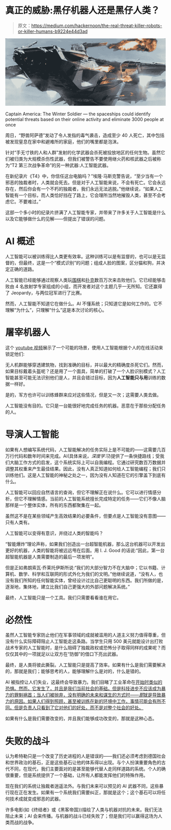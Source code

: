 # 真正的威胁:黑仔机器人还是黑仔人类？

> 原文：<https://medium.com/hackernoon/the-real-threat-killer-robots-or-killer-humans-b9224e44d3ad>

![](img/212d5c5399fd525592a8bdaa894d7c98.png)

Captain America: The Winter Soldier — the spaceships could identify potential threats based on their online activity and eliminate 3000 people at once

周日，“野兽阿萨德”发动了令人发指的毒气袭击，造成至少 40 人死亡，其中包括被发现窒息在家中和避难所的家庭，他们的嘴里都是泡沫。

针对“手无寸铁的人和人群”发射的化学武器会杀死被投放地区的任何生物。虽然它们被归类为大规模杀伤性武器，但我们被警告不要使用继火药和核武器之后被称为“T2 第三次战争革命”的另一种武器:人工智能武器。

在新纪录片《T4》中，你信任这台电脑吗？”埃隆·马斯克警告说，“至少当有一个邪恶的独裁者时，人类就会死去。但是对于人工智能来说，不会有死亡。它会永远存在，然后你会有一个不朽的独裁者，我们永远无法逃脱。”他继续说，“如果人工智能有一个目标，而人类恰好挡在了路上，它会理所当然地摧毁人类，甚至不会考虑它。不要难过。”

这部一个多小时的纪录片挤满了人工智能专家，并带来了许多关于人工智能是什么以及它能够做什么的见解——但提出了错误的问题。

# AI 概述

人工智能可以被训练得比人类更有效率。这种训练可以是有监督的，也可以是无监督的，但最终，这是一个“模式识别”的问题；组成人脸的图案，区分猫和狗，并决定正确的道路。

人工智能已经能够通过观察人类玩[围棋](https://techcrunch.com/2017/05/24/alphago-beats-planets-best-human-go-player-ke-jie/)和[扑克](http://www.sciencemag.org/news/2017/03/artificial-intelligence-goes-deep-beat-humans-poker)数百万次来击败他们。它已经能够击败由 4 名放射学专家组成的小组，而开发者对这个主题几乎一无所知。它还赢得了 Jeopardy，与两位冠军进行了比赛。

然而，人工智能不知道它在做什么。AI 不懂系统；只知道它是如何工作的。它不理解“为什么”，只理解“什么”这是本次讨论的核心。

# 屠宰机器人

这个 [youtube 视频](https://www.youtube.com/watch?v=9CO6M2HsoIA)展示了一个可能的场景，使用人工智能根据个人的在线活动来锁定他们:

无人机群能够穿透建筑物，找到准确的目标，并以最大的精确度杀死它们。然而，如果目标戴着头盔呢？还是用了一个面具，简单的打破了一个人脸识别模式？人工智能甚至可能无法识别他们是人，并且会错过目标，因为**人工智能只与用**训练的数据一样好。

是的，军方也许可以训练蜂群来应对这些情况，但是又一次；这需要人类去做。

人工智能没有目的。它只是一台能很好地完成任务的机器。恶意在于那些分配任务的人。

# 导演人工智能

如果有人想编写系统代码，人工智能解决的任务实际上是不可能的——这需要几百万行代码和数年时间来完成。AI(具体来说，*深度学习*)提供了一条快捷路线；受我们大脑工作方式的启发，这个系统实际上可以自我编程。它通过研究数百万数据并调整其权重来产生最佳结果。因此，没有人真正知道如何给人工智能编程；我们只训练他们。这是人工智能的神秘之处之一，因为没有人知道在它的引擎盖下到底有什么。

人工智能可以回应自然语言的查询，但它不理解正在说什么。它可以进行情感分析，但它不理解情感。当前的人工智能系统擅长完成特定的任务——它们不像人脑那样是一个整体实体，所有的东西都聚集在一起。

虽然这不是在某些领域产生高效结果的必要条件，但要点是人工智能没有意图——只有人类有。

人工智能可以变得有意识，并绕过人类的智能吗？

“智能爆炸”理论声称，如果我们创造出一台超智能机器，那么这台机器可以开发出更好的机器，人类的智能将被远远甩在后面。用 I. J. Good 的话说:“因此，第一台超智能机器是人类需要制造的最后一项发明”。

但是正如弗朗索瓦·乔莱托伊斯所说:“我们的大部分智力不在大脑中；它以书籍、计算机、数学、科学和互联网的形式外化为我们的文明。”他继续说道，“没有人，也没有我们所知的任何智能实体，曾经设计过比自己更聪明的东西。我们所做的是，逐渐地，集体地，建立比我们自己更强大的外部问题解决系统。”

最终，人工智能只是一个工具。我们只需要看看谁在用它。

# 必然性

虽然人工智能专家防止他们在军事领域的成就被滥用的人道主义努力值得尊重，但没有什么实际障碍阻止人工智能走这条路。当学生只用 500 美元就能设计出打败战术专家的人工智能时，是什么阻碍了独裁政权或恐怖分子取得同样的成果呢？而仅仅其中的一项就足以让双方在“防御”的借口下亮出武器。

最终，是人类将彼此撕裂。人工智能只是提高了效率。如果有什么是我们需要解决的，那就是我们；能够思考的人，能够理解什么是对的，什么是错的。

AI 被指控让人们失业，这最终会导致暴力。我们目睹了工业革命在[开始时类似的恐惧。然而，它发生了，并且是我们当前社会的基础。但是科技进步不应该成为暴力的罪魁祸首；当人们被抛弃，没有明确的未来和谋生的方式时——*那*就是导致暴力的原因。如果人们得到照顾，甚至被训练在新的环境中工作，事情可能会有所不同。但是负责人只看到了它对他们的好处，而不是对整个社会的好处。](https://www.fastcompany.com/40462489/robots-automation-labor-look-at-history-industrial-revolution-moshe-vardi)

如果有什么是我们需要改变的，并且我们能够成功改变的，那就是这种心态。

# 失败的战斗

认为希特勒只是一个改变了历史进程的人是错误的——我们还必须考虑到德国社会和世界政治的基石，正是这些基石让他的体系得以出现。与个人扮演重要角色的古代不同，在现代，我们主要面对的是甚至能够代替人走同样道路的系统。个人的确很重要，但是系统提供了一个基础，让所有人都能发挥他们的特殊作用。

现在我们的系统让独裁者逍遥法外。与我们未来可以预见的 AI 武器不同，这些暴行现在正在发生。如果有一个系统我们需要纠正，那就是这个；这个基石可以将任何技术成就变成邪恶的武器。

许多电影(如《终结者》或《黑客帝国》)描绘了人类与机器对抗的未来。我们无法阻止未来；AI 会来传播。与机器的战斗已经失败了；但是我们可以赢得这场为人类而战的战争。